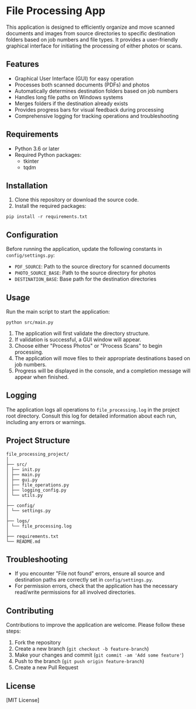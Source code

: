 # File Processing App

This application is designed to efficiently organize and move scanned documents and images from source directories to specific destination folders based on job numbers and file types. It provides a user-friendly graphical interface for initiating the processing of either photos or scans.

## Features

- Graphical User Interface (GUI) for easy operation
- Processes both scanned documents (PDFs) and photos
- Automatically determines destination folders based on job numbers
- Handles long file paths on Windows systems
- Merges folders if the destination already exists
- Provides progress bars for visual feedback during processing
- Comprehensive logging for tracking operations and troubleshooting

## Requirements

- Python 3.6 or later
- Required Python packages:
  - tkinter
  - tqdm

## Installation

1. Clone this repository or download the source code.
2. Install the required packages:

`pip install -r requirements.txt`

## Configuration

Before running the application, update the following constants in `config/settings.py`:

- `PDF_SOURCE`: Path to the source directory for scanned documents
- `PHOTO_SOURCE_BASE`: Path to the source directory for photos
- `DESTINATION_BASE`: Base path for the destination directories

## Usage

Run the main script to start the application:

`python src/main.py`

1. The application will first validate the directory structure.
2. If validation is successful, a GUI window will appear.
3. Choose either "Process Photos" or "Process Scans" to begin processing.
4. The application will move files to their appropriate destinations based on job numbers.
5. Progress will be displayed in the console, and a completion message will appear when finished.

## Logging

The application logs all operations to `file_processing.log` in the project root directory. Consult this log for detailed information about each run, including any errors or warnings.

## Project Structure

```text
file_processing_project/
│
├── src/
│ ├── init.py
│ ├── main.py
│ ├── gui.py
│ ├── file_operations.py
│ ├── logging_config.py
│ └── utils.py
│
├── config/
│ └── settings.py
│
├── logs/
│ └── file_processing.log
│
├── requirements.txt
└── README.md
```

## Troubleshooting

- If you encounter "File not found" errors, ensure all source and destination paths are correctly set in `config/settings.py`.
- For permission errors, check that the application has the necessary read/write permissions for all involved directories.

## Contributing

Contributions to improve the application are welcome. Please follow these steps:

1. Fork the repository
2. Create a new branch (`git checkout -b feature-branch`)
3. Make your changes and commit (`git commit -am 'Add some feature'`)
4. Push to the branch (`git push origin feature-branch`)
5. Create a new Pull Request

## License

[MIT License]
